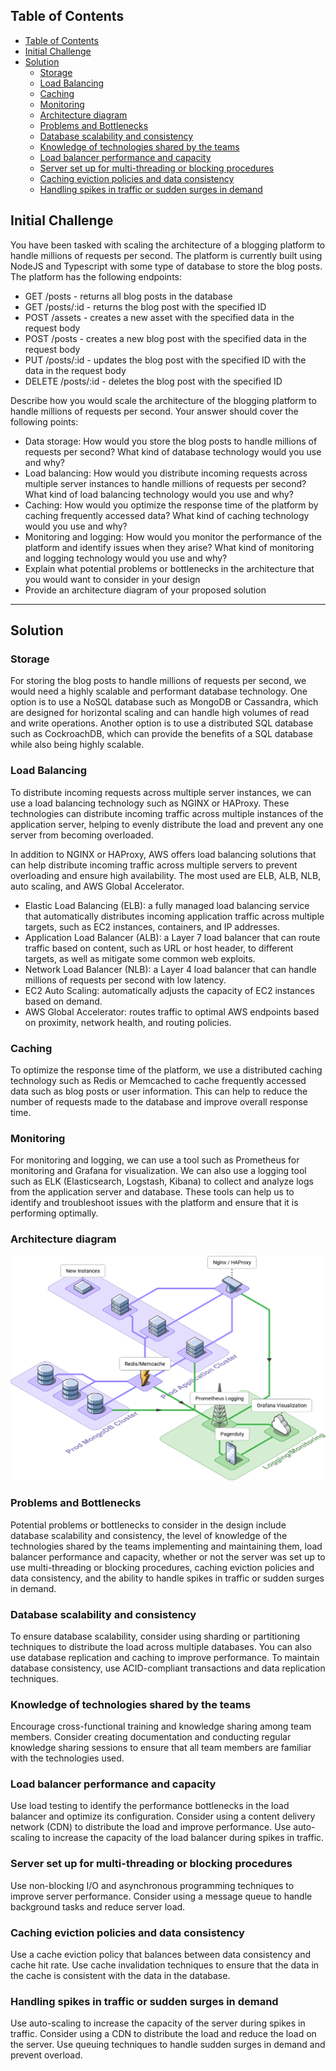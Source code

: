 ## Table of Contents

- [Table of Contents](#table-of-contents)
- [Initial Challenge](#initial-challenge)
- [Solution](#solution)
  - [Storage](#storage)
  - [Load Balancing](#load-balancing)
  - [Caching](#caching)
  - [Monitoring](#monitoring)
  - [Architecture diagram](#architecture-diagram)
  - [Problems and Bottlenecks](#problems-and-bottlenecks)
  - [Database scalability and consistency](#database-scalability-and-consistency)
  - [Knowledge of technologies shared by the teams](#knowledge-of-technologies-shared-by-the-teams)
  - [Load balancer performance and capacity](#load-balancer-performance-and-capacity)
  - [Server set up for multi-threading or blocking procedures](#server-set-up-for-multi-threading-or-blocking-procedures)
  - [Caching eviction policies and data consistency](#caching-eviction-policies-and-data-consistency)
  - [Handling spikes in traffic or sudden surges in demand](#handling-spikes-in-traffic-or-sudden-surges-in-demand)

## Initial Challenge

You have been tasked with scaling the architecture of a blogging platform to handle millions of requests per second. The platform is currently built using NodeJS and Typescript with some type of database to store the blog posts. The platform has the following endpoints:

- GET /posts - returns all blog posts in the database
- GET /posts/:id - returns the blog post with the specified ID
- POST /assets - creates a new asset with the specified data in the request body
- POST /posts - creates a new blog post with the specified data in the request body
- PUT /posts/:id - updates the blog post with the specified ID with the data in the request body
- DELETE /posts/:id - deletes the blog post with the specified ID

Describe how you would scale the architecture of the blogging platform to handle millions of requests per second. Your answer should cover the following points:

- Data storage: How would you store the blog posts to handle millions of requests per second? What kind of database technology would you use and why?
- Load balancing: How would you distribute incoming requests across multiple server instances to handle millions of requests per second? What kind of load balancing technology would you use and why?
- Caching: How would you optimize the response time of the platform by caching frequently accessed data? What kind of caching technology would you use and why?
- Monitoring and logging: How would you monitor the performance of the platform and identify issues when they arise? What kind of monitoring and logging technology would you use and why?
- Explain what potential problems or bottlenecks in the architecture that you would want to consider in your design
- Provide an architecture diagram of your proposed solution

---

## Solution

### Storage

For storing the blog posts to handle millions of requests per second, we would need a highly scalable and performant database technology. One option is to use a NoSQL database such as MongoDB or Cassandra, which are designed for horizontal scaling and can handle high volumes of read and write operations. Another option is to use a distributed SQL database such as CockroachDB, which can provide the benefits of a SQL database while also being highly scalable.

### Load Balancing

To distribute incoming requests across multiple server instances, we can use a load balancing technology such as NGINX or HAProxy. These technologies can distribute incoming traffic across multiple instances of the application server, helping to evenly distribute the load and prevent any one server from becoming overloaded.

In addition to NGINX or HAProxy, AWS offers load balancing solutions that can help distribute incoming traffic across multiple servers to prevent overloading and ensure high availability. The most used are ELB, ALB, NLB, auto scaling, and AWS Global Accelerator.

- Elastic Load Balancing (ELB): a fully managed load balancing service that automatically distributes incoming application traffic across multiple targets, such as EC2 instances, containers, and IP addresses.
- Application Load Balancer (ALB): a Layer 7 load balancer that can route traffic based on content, such as URL or host header, to different targets, as well as mitigate some common web exploits.
- Network Load Balancer (NLB): a Layer 4 load balancer that can handle millions of requests per second with low latency.
- EC2 Auto Scaling: automatically adjusts the capacity of EC2 instances based on demand.
- AWS Global Accelerator: routes traffic to optimal AWS endpoints based on proximity, network health, and routing policies.

### Caching

To optimize the response time of the platform, we use a distributed caching technology such as Redis or Memcached to cache frequently accessed data such as blog posts or user information. This can help to reduce the number of requests made to the database and improve overall response time.

### Monitoring

For monitoring and logging, we can use a tool such as Prometheus for monitoring and Grafana for visualization. We can also use a logging tool such as ELK (Elasticsearch, Logstash, Kibana) to collect and analyze logs from the application server and database. These tools can help us to identify and troubleshoot issues with the platform and ensure that it is performing optimally.

### Architecture diagram

![server flow diagram](Server__Isoflow_Diagram_3_12_2023.png)

### Problems and Bottlenecks

Potential problems or bottlenecks to consider in the design include database scalability and consistency, the level of knowledge of the technologies shared by the teams implementing and maintaining them, load balancer performance and capacity, whether or not the server was set up to use multi-threading or blocking procedures, caching eviction policies and data consistency, and the ability to handle spikes in traffic or sudden surges in demand.

### Database scalability and consistency

To ensure database scalability, consider using sharding or partitioning techniques to distribute the load across multiple databases. You can also use database replication and caching to improve performance. To maintain database consistency, use ACID-compliant transactions and data replication techniques.

### Knowledge of technologies shared by the teams

Encourage cross-functional training and knowledge sharing among team members. Consider creating documentation and conducting regular knowledge sharing sessions to ensure that all team members are familiar with the technologies used.

### Load balancer performance and capacity

Use load testing to identify the performance bottlenecks in the load balancer and optimize its configuration. Consider using a content delivery network (CDN) to distribute the load and improve performance. Use auto-scaling to increase the capacity of the load balancer during spikes in traffic.

### Server set up for multi-threading or blocking procedures

Use non-blocking I/O and asynchronous programming techniques to improve server performance. Consider using a message queue to handle background tasks and reduce server load.

### Caching eviction policies and data consistency

Use a cache eviction policy that balances between data consistency and cache hit rate. Use cache invalidation techniques to ensure that the data in the cache is consistent with the data in the database.

### Handling spikes in traffic or sudden surges in demand

Use auto-scaling to increase the capacity of the server during spikes in traffic. Consider using a CDN to distribute the load and reduce the load on the server. Use queuing techniques to handle sudden surges in demand and prevent overload.
